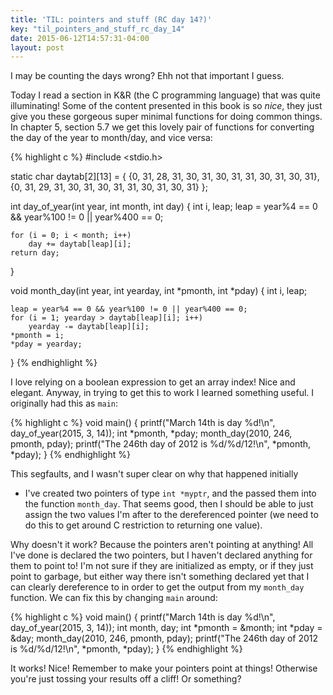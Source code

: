 ```yaml
---
title: 'TIL: pointers and stuff (RC day 14?)'
key: "til_pointers_and_stuff_rc_day_14"
date: 2015-06-12T14:57:31-04:00
layout: post
---
```


I may be counting the days wrong? Ehh not that important I guess.

Today I read a section in K&R (the C programming language) that was quite
illuminating! Some of the content presented in this book is so *nice*,
they just give you these gorgeous super minimal functions for doing common
things. In chapter 5, section 5.7 we get this lovely pair of functions for
converting the day of the year to month/day, and vice versa:

{% highlight c %}
#include <stdio.h>

static char daytab[2][13] = {
{0, 31, 28, 31, 30, 31, 30, 31, 31, 30, 31, 30, 31},
    {0, 31, 29, 31, 30, 31, 30, 31, 31, 30, 31, 30, 31}
};

int day_of_year(int year, int month, int day)
{
    int i, leap;
    leap = year%4 == 0 && year%100 != 0 || year%400 == 0;

    for (i = 0; i < month; i++)
        day += daytab[leap][i];
    return day;
}

void month_day(int year, int yearday, int *pmonth, int *pday)
{
    int i, leap;

    leap = year%4 == 0 && year%100 != 0 || year%400 == 0;
    for (i = 1; yearday > daytab[leap][i]; i++)
        yearday -= daytab[leap][i];
    *pmonth = i;
    *pday = yearday;
}
{% endhighlight %}

I love relying on a boolean expression to get an array index! Nice and
elegant. Anyway, in trying to get this to work I learned something useful.
I originally had this as `main`:

{% highlight c %}
void main()
{
    printf("March 14th is day %d!\n", day_of_year(2015, 3, 14));
    int *pmonth, *pday;
    month_day(2010, 246, pmonth, pday);
    printf("The 246th day of 2012 is %d/%d/12!\n", *pmonth, *pday);
}
{% endhighlight %}

This segfaults, and I wasn't super clear on why that happened initially
- I've created two pointers of type `int *myptr`, and the passed them into
the function `month_day`. That seems good, then I should be able to just
assign the two values I'm after to the dereferenced pointer (we need to do
this to get around C restriction to returning one value). 

Why doesn't it work? Because the pointers aren't pointing at anything! All
I've done is declared the two pointers, but I haven't declared anything
for them to point to! I'm not sure if they are initialized as empty, or if
they just point to garbage, but either way there isn't something declared
yet that I can clearly dereference to in order to get the output from my
`month_day` function. We can fix this by changing `main` around:

{% highlight c %}
void main()
{
    printf("March 14th is day %d!\n", day_of_year(2015, 3, 14));
    int month, day;
    int *pmonth = &month;
    int *pday = &day;
    month_day(2010, 246, pmonth, pday);
    printf("The 246th day of 2012 is %d/%d/12!\n", *pmonth, *pday);
}
{% endhighlight %}

It works! Nice! Remember to make your pointers point at things! Otherwise
you're just tossing your results off a cliff! Or something?
